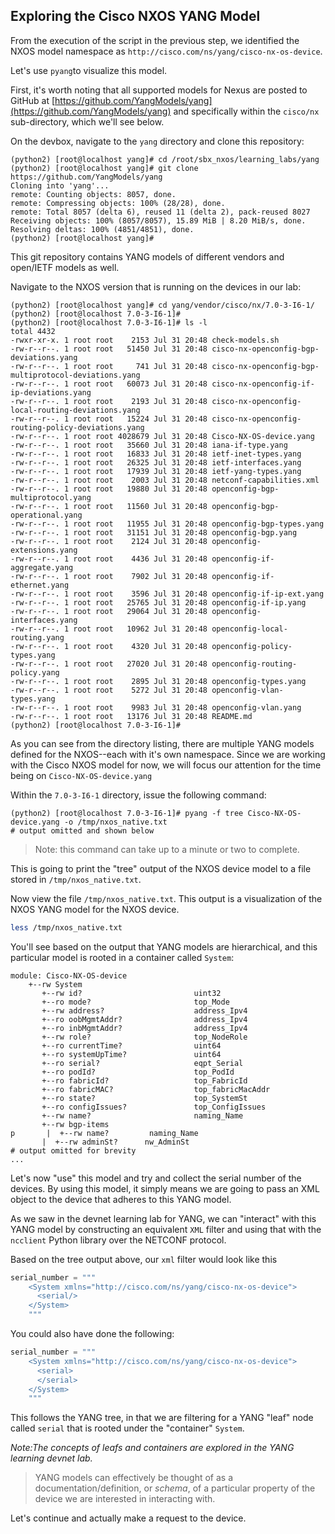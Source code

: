 ## Exploring the Cisco NXOS YANG Model

From the execution of the script in the previous step, we identified the NXOS model namespace as `http://cisco.com/ns/yang/cisco-nx-os-device`.

Let's use `pyang`to visualize this model.

First, it's worth noting that all supported models for Nexus are posted to GitHub at [https://github.com/YangModels/yang](https://github.com/YangModels/yang) and specifically within the `cisco/nx` sub-directory, which we'll see below.

On the devbox, navigate to the `yang` directory and clone this repository:

``` shell
(python2) [root@localhost yang]# cd /root/sbx_nxos/learning_labs/yang
(python2) [root@localhost yang]# git clone https://github.com/YangModels/yang
Cloning into 'yang'...
remote: Counting objects: 8057, done.
remote: Compressing objects: 100% (28/28), done.
remote: Total 8057 (delta 6), reused 11 (delta 2), pack-reused 8027
Receiving objects: 100% (8057/8057), 15.89 MiB | 8.20 MiB/s, done.
Resolving deltas: 100% (4851/4851), done.
(python2) [root@localhost yang]#
```

This git repository contains YANG models of different vendors and open/IETF models as well.

Navigate to the NXOS version that is running on the devices in our lab:

```
(python2) [root@localhost yang]# cd yang/vendor/cisco/nx/7.0-3-I6-1/
(python2) [root@localhost 7.0-3-I6-1]#
(python2) [root@localhost 7.0-3-I6-1]# ls -l
total 4432
-rwxr-xr-x. 1 root root    2153 Jul 31 20:48 check-models.sh
-rw-r--r--. 1 root root   51450 Jul 31 20:48 cisco-nx-openconfig-bgp-deviations.yang
-rw-r--r--. 1 root root     741 Jul 31 20:48 cisco-nx-openconfig-bgp-multiprotocol-deviations.yang
-rw-r--r--. 1 root root   60073 Jul 31 20:48 cisco-nx-openconfig-if-ip-deviations.yang
-rw-r--r--. 1 root root    2193 Jul 31 20:48 cisco-nx-openconfig-local-routing-deviations.yang
-rw-r--r--. 1 root root   15224 Jul 31 20:48 cisco-nx-openconfig-routing-policy-deviations.yang
-rw-r--r--. 1 root root 4028679 Jul 31 20:48 Cisco-NX-OS-device.yang
-rw-r--r--. 1 root root   35660 Jul 31 20:48 iana-if-type.yang
-rw-r--r--. 1 root root   16833 Jul 31 20:48 ietf-inet-types.yang
-rw-r--r--. 1 root root   26325 Jul 31 20:48 ietf-interfaces.yang
-rw-r--r--. 1 root root   17939 Jul 31 20:48 ietf-yang-types.yang
-rw-r--r--. 1 root root    2003 Jul 31 20:48 netconf-capabilities.xml
-rw-r--r--. 1 root root   19880 Jul 31 20:48 openconfig-bgp-multiprotocol.yang
-rw-r--r--. 1 root root   11560 Jul 31 20:48 openconfig-bgp-operational.yang
-rw-r--r--. 1 root root   11955 Jul 31 20:48 openconfig-bgp-types.yang
-rw-r--r--. 1 root root   31151 Jul 31 20:48 openconfig-bgp.yang
-rw-r--r--. 1 root root    2124 Jul 31 20:48 openconfig-extensions.yang
-rw-r--r--. 1 root root    4436 Jul 31 20:48 openconfig-if-aggregate.yang
-rw-r--r--. 1 root root    7902 Jul 31 20:48 openconfig-if-ethernet.yang
-rw-r--r--. 1 root root    3596 Jul 31 20:48 openconfig-if-ip-ext.yang
-rw-r--r--. 1 root root   25765 Jul 31 20:48 openconfig-if-ip.yang
-rw-r--r--. 1 root root   29064 Jul 31 20:48 openconfig-interfaces.yang
-rw-r--r--. 1 root root   10962 Jul 31 20:48 openconfig-local-routing.yang
-rw-r--r--. 1 root root    4320 Jul 31 20:48 openconfig-policy-types.yang
-rw-r--r--. 1 root root   27020 Jul 31 20:48 openconfig-routing-policy.yang
-rw-r--r--. 1 root root    2895 Jul 31 20:48 openconfig-types.yang
-rw-r--r--. 1 root root    5272 Jul 31 20:48 openconfig-vlan-types.yang
-rw-r--r--. 1 root root    9983 Jul 31 20:48 openconfig-vlan.yang
-rw-r--r--. 1 root root   13176 Jul 31 20:48 README.md
(python2) [root@localhost 7.0-3-I6-1]#

```

As you can see from the directory listing, there are multiple YANG models defined for the NXOS--each with it's own namespace.  Since we are working with the Cisco NXOS model for now, we will focus our attention for the time being on `Cisco-NX-OS-device.yang`

Within the `7.0-3-I6-1` directory, issue the following command:

``` shell
(python2) [root@localhost 7.0-3-I6-1]# pyang -f tree Cisco-NX-OS-device.yang -o /tmp/nxos_native.txt
# output omitted and shown below
```

> Note: this command can take up to a minute or two to complete.

This is going to print the "tree" output of the NXOS device model to a file stored in `/tmp/nxos_native.txt`.

Now view the file `/tmp/nxos_native.txt`. This output is a visualization of the NXOS YANG model for the NXOS device.

```bash
less /tmp/nxos_native.txt
```

You'll see based on the output that YANG models are hierarchical, and this particular model is rooted in a container called `System`:

``` shell
module: Cisco-NX-OS-device
    +--rw System
       +--rw id?                         uint32
       +--ro mode?                       top_Mode
       +--rw address?                    address_Ipv4
       +--ro oobMgmtAddr?                address_Ipv4
       +--ro inbMgmtAddr?                address_Ipv4
       +--rw role?                       top_NodeRole
       +--ro currentTime?                uint64
       +--ro systemUpTime?               uint64
       +--ro serial?                     eqpt_Serial
       +--ro podId?                      top_PodId
       +--ro fabricId?                   top_FabricId
       +--ro fabricMAC?                  top_fabricMacAddr
       +--ro state?                      top_SystemSt
       +--ro configIssues?               top_ConfigIssues
       +--rw name?                       naming_Name
       +--rw bgp-items
p       |  +--rw name?         naming_Name
       |  +--rw adminSt?      nw_AdminSt
# output omitted for brevity
...
```

Let's now "use" this model and try and collect the serial number of the devices.  By using this model, it simply means we are going to pass an XML object to the device that adheres to this YANG model.

As we saw in the devnet learning lab for YANG, we can "interact" with this YANG model by constructing an equivalent `XML` filter and using that with the `ncclient` Python library over the NETCONF protocol.

Based on the tree output above, our `xml` filter would look like this

``` python
serial_number = """
    <System xmlns="http://cisco.com/ns/yang/cisco-nx-os-device">
      <serial/>
    </System>
    """
```

You could also have done the following:

``` python
serial_number = """
    <System xmlns="http://cisco.com/ns/yang/cisco-nx-os-device">
      <serial>
      </serial>
    </System>
    """
```


This follows the YANG tree, in that we are filtering for a YANG "leaf" node called `serial` that is rooted under the "container" `System`.

*Note:The concepts of leafs and containers are explored in the YANG learning devnet lab.*

> YANG models can effectively be thought of as a documentation/definition, or _schema_, of a particular property of the device we are interested in interacting with.

Let's continue and actually make a request to the device.
